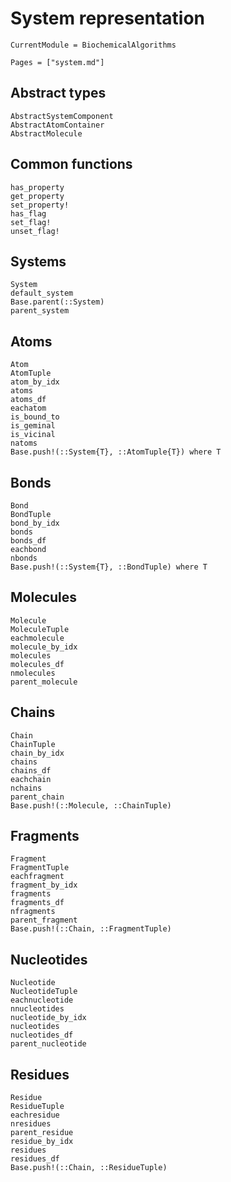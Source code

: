 # System representation
```@meta
CurrentModule = BiochemicalAlgorithms
```

```@index
Pages = ["system.md"]
```

## Abstract types
```@docs
AbstractSystemComponent
AbstractAtomContainer
AbstractMolecule
```

## Common functions
```@docs
has_property
get_property
set_property!
has_flag
set_flag!
unset_flag!
```

## Systems
```@docs
System
default_system
Base.parent(::System)
parent_system
```

## Atoms
```@docs
Atom
AtomTuple
atom_by_idx
atoms
atoms_df
eachatom
is_bound_to
is_geminal
is_vicinal
natoms
Base.push!(::System{T}, ::AtomTuple{T}) where T
```

## Bonds
```@docs
Bond
BondTuple
bond_by_idx
bonds
bonds_df
eachbond
nbonds
Base.push!(::System{T}, ::BondTuple) where T
```

## Molecules
```@docs
Molecule
MoleculeTuple
eachmolecule
molecule_by_idx
molecules
molecules_df
nmolecules
parent_molecule
```

## Chains
```@docs
Chain
ChainTuple
chain_by_idx
chains
chains_df
eachchain
nchains
parent_chain
Base.push!(::Molecule, ::ChainTuple)
```

## Fragments
```@docs
Fragment
FragmentTuple
eachfragment
fragment_by_idx
fragments
fragments_df
nfragments
parent_fragment
Base.push!(::Chain, ::FragmentTuple)
```

## Nucleotides
```@docs
Nucleotide
NucleotideTuple
eachnucleotide
nnucleotides
nucleotide_by_idx
nucleotides
nucleotides_df
parent_nucleotide
```

## Residues
```@docs
Residue
ResidueTuple
eachresidue
nresidues
parent_residue
residue_by_idx
residues
residues_df
Base.push!(::Chain, ::ResidueTuple)
```
